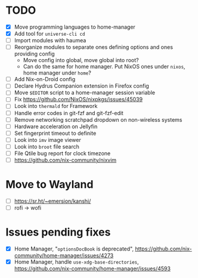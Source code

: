 # TODO

- [x] Move programming languages to home-manager
- [x] Add tool for `universe-cli cd`
- [ ] Import modules with haumea
- [ ] Reorganize modules to separate ones defining options and ones providing config
  - Move config into global, move global into root?
  - Can do the same for home manager. Put NixOS ones under `nixos`, home manager under `home`?
- [ ] Add Nix-on-Droid config
- [ ] Declare Hydrus Companion extension in Firefox config
- [ ] Move `$EDITOR` script to a home-manager session variable
- [ ] Fix https://github.com/NixOS/nixpkgs/issues/45039
- [ ] Look into `thermald` for Framework
- [ ] Handle error codes in git-fzf and git-fzf-edit
- [ ] Remove networking scratchpad dropdown on non-wireless systems
- [ ] Hardware acceleration on Jellyfin
- [ ] Set fingerprint timeout to definite
- [ ] Look into `imv` image viewer
- [ ] Look into `broot` file search
- [ ] File Qtile bug report for clock timezone
- [ ] https://github.com/nix-community/nixvim

# Move to Wayland
- [ ] https://sr.ht/~emersion/kanshi/
- [ ] rofi -> wofi

# Issues pending fixes

- [x] Home Manager, "`optionsDocBook` is deprecated", https://github.com/nix-community/home-manager/issues/4273
- [x] Home Manager, handle `use-xdg-base-directories`, https://github.com/nix-community/home-manager/issues/4593

